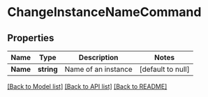 # ChangeInstanceNameCommand

## Properties
Name | Type | Description | Notes
------------ | ------------- | ------------- | -------------
**Name** | **string** | Name of an instance | [default to null]

[[Back to Model list]](../README.md#documentation-for-models) [[Back to API list]](../README.md#documentation-for-api-endpoints) [[Back to README]](../README.md)


